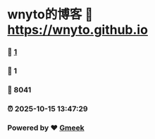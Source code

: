 # wnyto的博客 :link: https://wnyto.github.io 
### :page_facing_up: [1](https://wnyto.github.io/tag.html) 
### :speech_balloon: 1 
### :hibiscus: 8041 
### :alarm_clock: 2025-10-15 13:47:29 
### Powered by :heart: [Gmeek](https://github.com/Meekdai/Gmeek)
